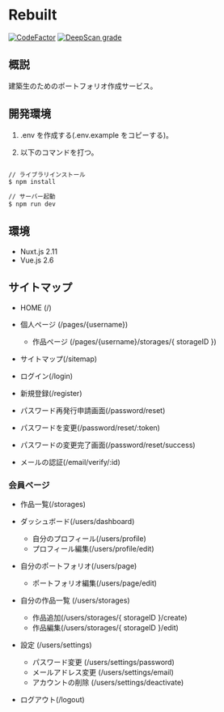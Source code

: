 # Rebuilt

[![CodeFactor](https://www.codefactor.io/repository/github/u-lab/rebuilt/badge)](https://www.codefactor.io/repository/github/u-lab/rebuilt)
[![DeepScan grade](https://deepscan.io/api/teams/8910/projects/11139/branches/161911/badge/grade.svg)](https://deepscan.io/dashboard#view=project&tid=8910&pid=11139&bid=161911)

## 概説

建築生のためのポートフォリオ作成サービス。

## 開発環境

1. .env を作成する(.env.example をコピーする)。

2. 以下のコマンドを打つ。

```bash

// ライブラリインストール
$ npm install

// サーバー起動
$ npm run dev
```

## 環境

- Nuxt.js 2.11
- Vue.js 2.6

## サイトマップ

- HOME (/)

- 個人ページ (/pages/{username})

  - 作品ページ (/pages/{username}/storages/{ storageID })

- サイトマップ(/sitemap)

- ログイン(/login)

- 新規登録(/register)

- パスワード再発行申請画面(/password/reset)

- パスワードを変更(/password/reset/:token)

- パスワードの変更完了画面(/password/reset/success)

- メールの認証(/email/verify/:id)

### 会員ページ

- 作品一覧(/storages)

- ダッシュボード(/users/dashboard)

  - 自分のプロフィール(/users/profile)
  - プロフィール編集(/users/profile/edit)

- 自分のポートフォリオ(/users/page)
  - ポートフォリオ編集(/users/page/edit)

- 自分の作品一覧 (/users/storages)
  - 作品追加(/users/storages/{ storageID }/create)
  - 作品編集(/users/storages/{ storageID }/edit)

- 設定 (/users/settings)
  - パスワード変更 (/users/settings/password)
  - メールアドレス変更 (/users/settings/email)
  - アカウントの削除 (/users/settings/deactivate)

- ログアウト(/logout)
